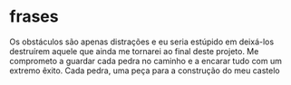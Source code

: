 # frases

Os obstáculos são apenas distrações e eu seria estúpido em deixá-los destruírem aquele que ainda me tornarei ao final deste projeto. Me comprometo a guardar cada pedra no caminho e a encarar tudo com um extremo êxito. Cada pedra, uma peça para a construção do meu castelo
